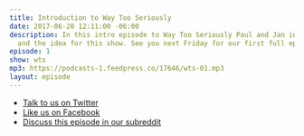 ```yaml
---
title: Introduction to Way Too Seriously
date: 2017-06-20 12:11:00 -06:00
description: In this intro episode to Way Too Seriously Paul and Jan introduce themselves
  and the idea for this show. See you next Friday for our first full episode!
episode: 1
show: wts
mp3: https://podcasts-1.feedpress.co/17646/wts-01.mp3
layout: episode
---
```


* [Talk to us on Twitter](http://www.twitter.com/wtscast)
* [Like us on Facebook](https://www.facebook.com/wtscast/)
* [Discuss this episode in our subreddit](#)
